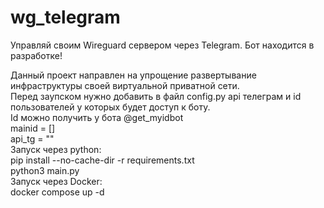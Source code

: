 # wg_telegram
Управляй своим Wireguard сервером через Telegram.
Бот находится в разработке!
<div>Данный проект направлен на упрощение развертывание инфраструктуры своей виртуальной приватной сети. </div>

<div>Перед заупском нужно добавить в файл config.py api телеграм и id пользователей у которых будет доступ к боту.</div>
<div>Id можно получить у бота @get_myidbot</div
<div>mainid = []</div>
<div>api_tg = ""</div>

<div>Запуск через python:</div>
<div> pip install --no-cache-dir -r requirements.txt </div>
<div>python3 main.py</div>

<div>Запуск через Docker:</div>
<div>docker compose up -d</div>
